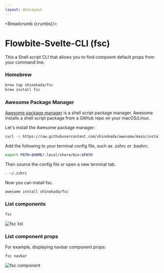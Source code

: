 ```yaml
---
layout: docLayout
---
```


<script>
  import Htwo from '../utils/Htwo.svelte'
  import { Breadcrumb } from '$lib/index'
  let crumbs = [
    {
      label:'Home',
      href:'/'
    },
    {
      label:'Flowbite-Svelte-CLI',
      href:'/cli'
    }
  ]
</script>

<Breadcrumb {crumbs}/>

<h1 class="text-3xl w-full dark:text-white py-8">Flowbite-Svelte-CLI (fsc)</h1>

<p>This a Shell script CLI that allows you to find compoent default props from your command line.</p>

<Htwo label="Installation" />

<h3 class="text-xl w-full mt-8 dark:text-white">Homebrew</h3>

```sh
brew tap shinokada/fsc
brew install fsc
```

<h3 class="text-xl w-full mt-8 dark:text-white">Awesome Package Manager</h3>
<p><a href="https://github.com/shinokada/awesome">Awesome package manager</a> is a shell script package manager. Awesome installs a shell script package from a GitHub repo on your macOS/Linux.</p>

<p>Let's install the Awesome package manager:</p>

```sh
curl -s https://raw.githubusercontent.com/shinokada/awesome/main/install | bash -s install
```

<p>Add the following to your terminal config file, such as .zshrc or .bashrc.</p>

```sh
export PATH=$HOME/.local/share/bin:$PATH
```

<p>Then source the config file or open a new terminal tab.</p>

```sh
. ~/.zshrc
```

<p>Now you can install fsc.</p>

```sh
awesome install shinokada/fsc
```

<Htwo label="How to use it" />

<h3>List components</h3>

```sh
fsc
```

<img src="/images/fsc.png" alt="fsc list" />

<h3>List component props</h3>

<p>For example, displaying navbar component props:

```sh
fsc navbar
```

<img src="/images/fsc-component.png" alt="fsc component" />

